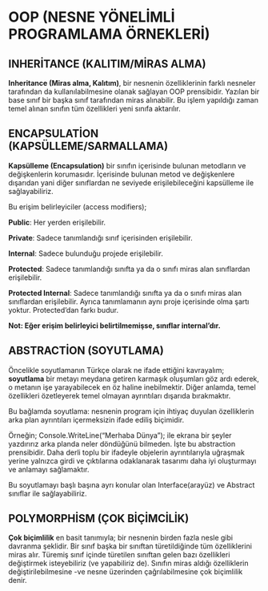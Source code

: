 # OOP (NESNE YÖNELİMLİ PROGRAMLAMA ÖRNEKLERİ)

## INHERİTANCE (KALITIM/MİRAS ALMA)
**Inheritance (Miras alma, Kalıtım)**, bir nesnenin özelliklerinin farklı nesneler tarafından da kullanılabilmesine olanak sağlayan OOP prensibidir. Yazılan bir base sınıf bir başka sınıf tarafından miras alınabilir. Bu işlem yapıldığı zaman temel alınan sınıfın tüm özellikleri yeni sınıfa aktarılır.

## ENCAPSULATİON (KAPSÜLLEME/SARMALLAMA)
**Kapsülleme (Encapsulation)** bir sınıfın içerisinde bulunan metodların ve değişkenlerin korumasıdır. İçerisinde bulunan metod ve değişkenlere dışarıdan yani diğer sınıflardan ne seviyede  erişilebileceğini kapsülleme ile sağlayabiliriz.

Bu erişim belirleyiciler (access modifiers);

**Public**: Her yerden erişilebilir.

**Private**: Sadece tanımlandığı sınıf içerisinden erişilebilir.

**Internal**: Sadece bulunduğu projede erişilebilir.

**Protected**: Sadece tanımlandığı sınıfta ya da o sınıfı miras alan sınıflardan erişilebilir.

**Protected Internal**: Sadece tanımlandığı sınıfta ya da o sınıfı miras alan sınıflardan erişilebilir. Ayrıca tanımlamanın aynı proje içerisinde olma şartı yoktur. Protected’dan farkı budur.

**Not: Eğer erişim belirleyici belirtilmemişse, sınıflar internal’dır.**

## ABSTRACTİON (SOYUTLAMA)
Öncelikle soyutlamanın Türkçe olarak ne ifade ettiğini kavrayalım; **soyutlama** bir metayı meydana getiren karmaşık oluşumları göz ardı ederek, o metanın işe yarayabilecek en öz haline inebilmektir. Diğer anlamda, temel özellikleri özetleyerek temel olmayan ayrıntıları dışarıda bırakmaktır.

Bu bağlamda soyutlama: nesnenin program için ihtiyaç duyulan özelliklerin arka plan ayrıntıları içermeksizin ifade ediliş biçimidir.

Örneğin; Console.WriteLine(“Merhaba Dünya”); ile ekrana bir şeyler yazdırırız arka planda neler döndüğünü bilmeden. İşte bu abstraction prensibidir. Daha derli toplu bir ifadeyle objelerin ayrıntılarıyla uğraşmak yerine yalnızca girdi ve çıktılarına odaklanarak tasarımı daha iyi oluşturmayı ve anlamayı sağlamaktır.

Bu soyutlamayı başlı başına ayrı konular olan Interface(arayüz) ve Abstract sınıflar ile sağlayabiliriz. 

## POLYMORPHİSM (ÇOK BİÇİMCİLİK)
**Çok biçimlilik** en basit tanımıyla; bir nesnenin birden fazla nesle gibi davranma şeklidir. Bir sınıf başka bir sınıftan türetildiğinde tüm özelliklerini miras alır. Türemiş sınıf içinde türetilen sınıftan gelen bazı özellikleri değiştirmek isteyebiliriz (ve yapabiliriz de). Sınıfın miras aldığı özelliklerin değiştirilebilmesine -ve nesne üzerinden çağrılabilmesine çok biçimlilik denir.

